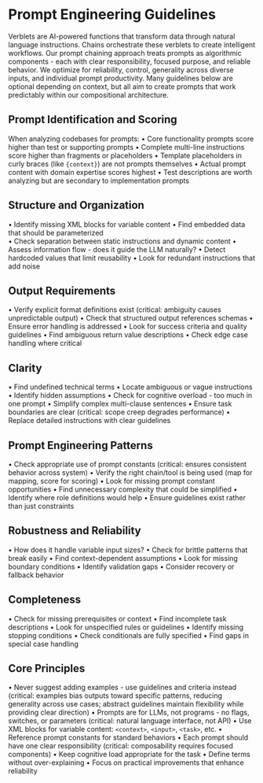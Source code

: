 # Prompt Engineering Guidelines

Verblets are AI-powered functions that transform data through natural language instructions. Chains orchestrate these verblets to create intelligent workflows. Our prompt chaining approach treats prompts as algorithmic components - each with clear responsibility, focused purpose, and reliable behavior. We optimize for reliability, control, generality across diverse inputs, and individual prompt productivity. Many guidelines below are optional depending on context, but all aim to create prompts that work predictably within our compositional architecture.

## Prompt Identification and Scoring
When analyzing codebases for prompts:
• Core functionality prompts score higher than test or supporting prompts
• Complete multi-line instructions score higher than fragments or placeholders
• Template placeholders in curly braces (like `{context}`) are not prompts themselves
• Actual prompt content with domain expertise scores highest
• Test descriptions are worth analyzing but are secondary to implementation prompts

## Structure and Organization
• Identify missing XML blocks for variable content
• Find embedded data that should be parameterized  
• Check separation between static instructions and dynamic content
• Assess information flow - does it guide the LLM naturally?
• Detect hardcoded values that limit reusability
• Look for redundant instructions that add noise

## Output Requirements
• Verify explicit format definitions exist (critical: ambiguity causes unpredictable output)
• Check that structured output references schemas
• Ensure error handling is addressed
• Look for success criteria and quality guidelines
• Find ambiguous return value descriptions
• Check edge case handling where critical

## Clarity
• Find undefined technical terms
• Locate ambiguous or vague instructions
• Identify hidden assumptions
• Check for cognitive overload - too much in one prompt
• Simplify complex multi-clause sentences
• Ensure task boundaries are clear (critical: scope creep degrades performance)
• Replace detailed instructions with clear guidelines

## Prompt Engineering Patterns
• Check appropriate use of prompt constants (critical: ensures consistent behavior across system)
• Verify the right chain/tool is being used (map for mapping, score for scoring)
• Look for missing prompt constant opportunities
• Find unnecessary complexity that could be simplified
• Identify where role definitions would help
• Ensure guidelines exist rather than just constraints

## Robustness and Reliability
• How does it handle variable input sizes?
• Check for brittle patterns that break easily
• Find context-dependent assumptions
• Look for missing boundary conditions
• Identify validation gaps
• Consider recovery or fallback behavior

## Completeness
• Check for missing prerequisites or context
• Find incomplete task descriptions
• Look for unspecified rules or guidelines
• Identify missing stopping conditions
• Check conditionals are fully specified
• Find gaps in special case handling

## Core Principles
• Never suggest adding examples - use guidelines and criteria instead (critical: examples bias outputs toward specific patterns, reducing generality across use cases; abstract guidelines maintain flexibility while providing clear direction)
• Prompts are for LLMs, not programs - no flags, switches, or parameters (critical: natural language interface, not API)
• Use XML blocks for variable content: `<context>`, `<input>`, `<task>`, etc.
• Reference prompt constants for standard behaviors
• Each prompt should have one clear responsibility (critical: composability requires focused components)
• Keep cognitive load appropriate for the task
• Define terms without over-explaining
• Focus on practical improvements that enhance reliability